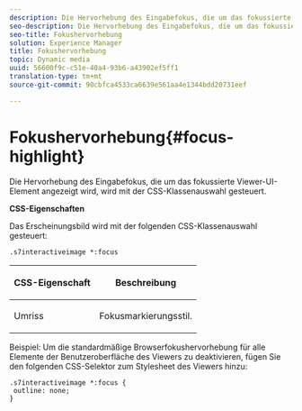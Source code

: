 ```yaml
---
description: Die Hervorhebung des Eingabefokus, die um das fokussierte Viewer-UI-Element angezeigt wird, wird mit der CSS-Klassenauswahl gesteuert.
seo-description: Die Hervorhebung des Eingabefokus, die um das fokussierte Viewer-UI-Element angezeigt wird, wird mit der CSS-Klassenauswahl gesteuert.
seo-title: Fokushervorhebung
solution: Experience Manager
title: Fokushervorhebung
topic: Dynamic media
uuid: 56600f9c-c51e-40a4-93b6-a43902ef5ff1
translation-type: tm+mt
source-git-commit: 90cbfca4533ca6639e561aa4e1344bdd20731eef

---
```



# Fokushervorhebung{#focus-highlight}

Die Hervorhebung des Eingabefokus, die um das fokussierte Viewer-UI-Element angezeigt wird, wird mit der CSS-Klassenauswahl gesteuert.

<!--<a id="section_061E550C1C1D4DB2BD663A898895B38C"></a>-->

**CSS-Eigenschaften**

Das Erscheinungsbild wird mit der folgenden CSS-Klassenauswahl gesteuert:

```
.s7interactiveimage *:focus
```

<table id="table_94EE3F5BBE4547C0B4943471CEE7EDE4"> 
 <thead> 
  <tr> 
   <th colname="col1" class="entry"> <p> CSS-Eigenschaft </p> </th> 
   <th colname="col2" class="entry"> <p>Beschreibung </p> </th> 
  </tr> 
 </thead>
 <tbody> 
  <tr> 
   <td colname="col1"> <p> <span class="codeph"> Umriss </span> </p> </td> 
   <td colname="col2"> <p>Fokusmarkierungsstil. </p> </td> 
  </tr> 
 </tbody> 
</table>

Beispiel: Um die standardmäßige Browserfokushervorhebung für alle Elemente der Benutzeroberfläche des Viewers zu deaktivieren, fügen Sie den folgenden CSS-Selektor zum Stylesheet des Viewers hinzu:

```
.s7interactiveimage *:focus { 
 outline: none; 
}
```

